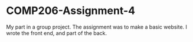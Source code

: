 # COMP206-Assignment-4
My part in a group project. The assignment was to make a basic website. I wrote the front end, and part of the back.
